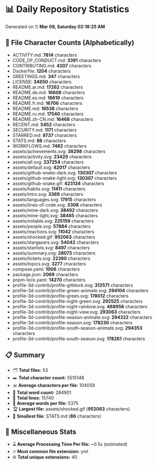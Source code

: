 # 📊 Daily Repository Statistics
Generated on ⏰ **Mar 08, Saturday 02:18:25 AM**

## 📂 File Character Counts (Alphabetically)
- ACTIVITY.md: **7814** characters
- CODE_OF_CONDUCT.md: **3391** characters
- CONTRIBUTING.md: **4207** characters
- Dockerfile: **1204** characters
- GREETINGS.md: **347** characters
- LICENSE: **34650** characters
- README.ar.md: **17262** characters
- README.de.md: **16608** characters
- README.es.md: **16619** characters
- README.fr.md: **16706** characters
- README.md: **16538** characters
- README.ru.md: **17540** characters
- README.zh-CN.md: **16468** characters
- RECENT.md: **5452** characters
- SECURITY.md: **1171** characters
- STARRED.md: **9737** characters
- STATS.md: **86** characters
- WORKFLOWS.md: **7482** characters
- assets/achievements.svg: **38298** characters
- assets/activity.svg: **23420** characters
- assets/all.svg: **237254** characters
- assets/default.svg: **42017** characters
- assets/github-snake-dark.svg: **130307** characters
- assets/github-snake-light.svg: **130307** characters
- assets/github-snake.gif: **423134** characters
- assets/habits.svg: **11411** characters
- assets/intro.svg: **3369** characters
- assets/languages.svg: **17915** characters
- assets/lines-of-code.svg: **3308** characters
- assets/mine-dark.svg: **38492** characters
- assets/mine-light.svg: **38465** characters
- assets/notable.svg: **225159** characters
- assets/people.svg: **57884** characters
- assets/reactions.svg: **11042** characters
- assets/shocked.gif: **952063** characters
- assets/stargazers.svg: **54042** characters
- assets/starlists.svg: **8497** characters
- assets/summary.svg: **28073** characters
- assets/tickets.svg: **22390** characters
- assets/topics.svg: **3277** characters
- compose.yaml: **1006** characters
- package.json: **2069** characters
- pnpm-lock.yaml: **14270** characters
- profile-3d-contrib/profile-gitblock.svg: **312571** characters
- profile-3d-contrib/profile-green-animate.svg: **294104** characters
- profile-3d-contrib/profile-green.svg: **178012** characters
- profile-3d-contrib/profile-night-green.svg: **292525** characters
- profile-3d-contrib/profile-night-rainbow.svg: **488956** characters
- profile-3d-contrib/profile-night-view.svg: **293063** characters
- profile-3d-contrib/profile-season-animate.svg: **294322** characters
- profile-3d-contrib/profile-season.svg: **178230** characters
- profile-3d-contrib/profile-south-season-animate.svg: **294353** characters
- profile-3d-contrib/profile-south-season.svg: **178261** characters

## 📋 Summary
- 🗂️ **Total files:** 53
- ✒️ **Total character count:** 5515148
- 📊 **Average characters per file:** 104059
- 📝 **Total word count:** 284901
- 🧾 **Total lines:** 15740
- 📐 **Average words per file:** 5375
- 🏆 **Largest file:** assets/shocked.gif (**952063** characters)
- 🥉 **Smallest file:** STATS.md (**86** characters)

## 🌟 Miscellaneous Stats
- ⌛ **Average Processing Time Per file:** ~0.5s (estimated)
- 🔥 **Most common file extension:** yml
- 🌐 **Total unique extensions:** 40
